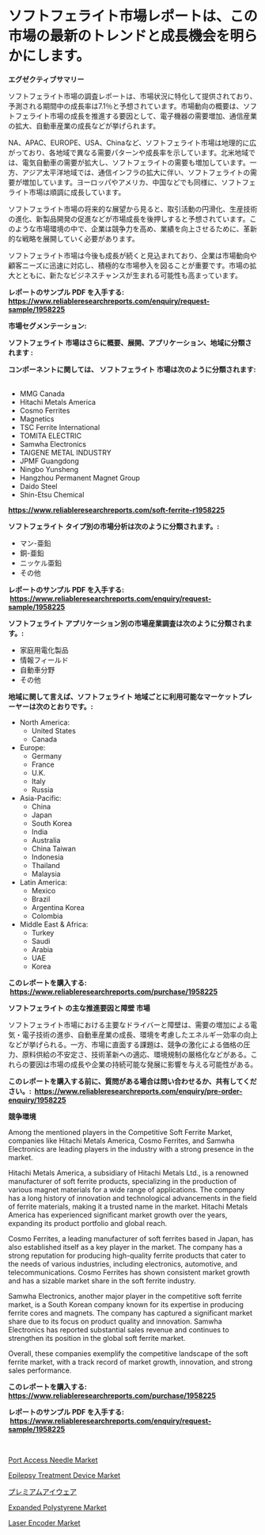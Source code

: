 <p><h1>ソフトフェライト市場レポートは、この市場の最新のトレンドと成長機会を明らかにします。</h1></p><p><strong>エグゼクティブサマリー</strong></p>
<p><p>ソフトフェライト市場の調査レポートは、市場状況に特化して提供されており、予測される期間中の成長率は7.1％と予想されています。市場動向の概要は、ソフトフェライト市場の成長を推進する要因として、電子機器の需要増加、通信産業の拡大、自動車産業の成長などが挙げられます。</p><p>NA、APAC、EUROPE、USA、Chinaなど、ソフトフェライト市場は地理的に広がっており、各地域で異なる需要パターンや成長率を示しています。北米地域では、電気自動車の需要が拡大し、ソフトフェライトの需要も増加しています。一方、アジア太平洋地域では、通信インフラの拡大に伴い、ソフトフェライトの需要が増加しています。ヨーロッパやアメリカ、中国などでも同様に、ソフトフェライト市場は順調に成長しています。</p><p>ソフトフェライト市場の将来的な展望から見ると、取引活動の円滑化、生産技術の進化、新製品開発の促進などが市場成長を後押しすると予想されています。このような市場環境の中で、企業は競争力を高め、業績を向上させるために、革新的な戦略を展開していく必要があります。</p><p>ソフトフェライト市場は今後も成長が続くと見込まれており、企業は市場動向や顧客ニーズに迅速に対応し、積極的な市場参入を図ることが重要です。市場の拡大とともに、新たなビジネスチャンスが生まれる可能性も高まっています。</p></p>
<p><strong>レポートのサンプル PDF を入手する: <a href="https://www.reliableresearchreports.com/enquiry/request-sample/1958225">https://www.reliableresearchreports.com/enquiry/request-sample/1958225</a></strong></p>
<p><strong>市場セグメンテーション:</strong></p>
<p><strong> ソフトフェライト 市場はさらに概要、展開、アプリケーション、地域に分類されます :</strong></p>
<p><strong>コンポーネントに関しては、 ソフトフェライト 市場は次のように分類されます: &nbsp;</strong></p>
<p><ul><li>MMG Canada</li><li>Hitachi Metals America</li><li>Cosmo Ferrites</li><li>Magnetics</li><li>TSC Ferrite International</li><li>TOMITA ELECTRIC</li><li>Samwha Electronics</li><li>TAIGENE METAL INDUSTRY</li><li>JPMF Guangdong</li><li>Ningbo Yunsheng</li><li>Hangzhou Permanent Magnet Group</li><li>Daido Steel</li><li>Shin-Etsu Chemical</li></ul></p>
<p><strong><a href="https://www.reliableresearchreports.com/soft-ferrite-r1958225">https://www.reliableresearchreports.com/soft-ferrite-r1958225</a></strong></p>
<p><strong> ソフトフェライト タイプ別の市場分析は次のように分類されます。:</strong></p>
<p><ul><li>マン-亜鉛</li><li>銅-亜鉛</li><li>ニッケル亜鉛</li><li>その他</li></ul></p>
<p><strong>レポートのサンプル PDF を入手する: &nbsp;<a href="https://www.reliableresearchreports.com/enquiry/request-sample/1958225">https://www.reliableresearchreports.com/enquiry/request-sample/1958225</a></strong></p>
<p><strong> ソフトフェライト アプリケーション別の市場産業調査は次のように分類されます。:</strong></p>
<p><ul><li>家庭用電化製品</li><li>情報フィールド</li><li>自動車分野</li><li>その他</li></ul></p>
<p><strong>地域に関して言えば、ソフトフェライト 地域ごとに利用可能なマーケットプレーヤーは次のとおりです。:</strong></p>
<p><ul>
    <li>
        North America:
        <ul>
            <li>United States</li>
            <li>Canada</li>
        </ul>
    </li>
    <li>
        Europe:
        <ul>
            <li>Germany</li>
            <li>France</li>
            <li>U.K.</li>
            <li>Italy</li>
            <li>Russia</li>
        </ul>
    </li>
    <li>
        Asia-Pacific:
        <ul>
            <li>China</li>
            <li>Japan</li>
            <li>South Korea</li>
            <li>India</li>
            <li>Australia</li>
            <li>China Taiwan</li>
            <li>Indonesia</li>
            <li>Thailand</li>
            <li>Malaysia</li>
        </ul>
    </li>
    <li>
        Latin America:
        <ul>
            <li>Mexico</li>
            <li>Brazil</li>
            <li>Argentina Korea</li>
            <li>Colombia</li>
        </ul>
    </li>
    <li>
        Middle East & Africa:
        <ul>
            <li>Turkey</li>
            <li>Saudi</li>
            <li>Arabia</li>
            <li>UAE</li>
            <li>Korea</li>
        </ul>
    </li>
    </ul></p>
<p><strong>このレポートを購入する: &nbsp;<a href="https://www.reliableresearchreports.com/purchase/1958225">https://www.reliableresearchreports.com/purchase/1958225</a></strong></p>
<p><strong>ソフトフェライト の主な推進要因と障壁 市場</strong></p>
<p><p>ソフトフェライト市場における主要なドライバーと障壁は、需要の増加による電気・電子技術の進歩、自動車産業の成長、環境を考慮したエネルギー効率の向上などが挙げられる。一方、市場に直面する課題は、競争の激化による価格の圧力、原料供給の不安定さ、技術革新への適応、環境規制の厳格化などがある。これらの要因は市場の成長や企業の持続可能な発展に影響を与える可能性がある。</p></p>
<p><strong>このレポートを購入する前に、質問がある場合は問い合わせるか、共有してください。:&nbsp; <a href="https://www.reliableresearchreports.com/enquiry/pre-order-enquiry/1958225">https://www.reliableresearchreports.com/enquiry/pre-order-enquiry/1958225</a></strong></p>
<p><strong>競争環境</strong></p>
<p><p>Among the mentioned players in the Competitive Soft Ferrite Market, companies like Hitachi Metals America, Cosmo Ferrites, and Samwha Electronics are leading players in the industry with a strong presence in the market.</p><p>Hitachi Metals America, a subsidiary of Hitachi Metals Ltd., is a renowned manufacturer of soft ferrite products, specializing in the production of various magnet materials for a wide range of applications. The company has a long history of innovation and technological advancements in the field of ferrite materials, making it a trusted name in the market. Hitachi Metals America has experienced significant market growth over the years, expanding its product portfolio and global reach.</p><p>Cosmo Ferrites, a leading manufacturer of soft ferrites based in Japan, has also established itself as a key player in the market. The company has a strong reputation for producing high-quality ferrite products that cater to the needs of various industries, including electronics, automotive, and telecommunications. Cosmo Ferrites has shown consistent market growth and has a sizable market share in the soft ferrite industry.</p><p>Samwha Electronics, another major player in the competitive soft ferrite market, is a South Korean company known for its expertise in producing ferrite cores and magnets. The company has captured a significant market share due to its focus on product quality and innovation. Samwha Electronics has reported substantial sales revenue and continues to strengthen its position in the global soft ferrite market.</p><p>Overall, these companies exemplify the competitive landscape of the soft ferrite market, with a track record of market growth, innovation, and strong sales performance.</p></p>
<p><strong>このレポートを購入する: &nbsp; <a href="https://www.reliableresearchreports.com/purchase/1958225">https://www.reliableresearchreports.com/purchase/1958225</a></strong></p>
<p><strong>レポートのサンプル PDF を入手する: &nbsp;<a href="https://www.reliableresearchreports.com/enquiry/request-sample/1958225">https://www.reliableresearchreports.com/enquiry/request-sample/1958225</a></strong><strong></strong></p>
<p>&nbsp;</p>
<p><p><a href="https://github.com/globismark/Market-Research-Report-List-2/blob/main/port-access-needle-market.md">Port Access Needle Market</a></p><p><a href="https://github.com/prosalinda88/Market-Research-Report-List-3/blob/main/epilepsy-treatment-device-market.md">Epilepsy Treatment Device Market</a></p><p><a href="https://github.com/bevdtkn4419963/Market-Research-Report-List-1/blob/main/911670523997.md">プレミアムアイウェア</a></p><p><a href="https://issuu.com/reportprime-2/docs/expanded-polystyrene-market-size-2030.pptx">Expanded Polystyrene Market</a></p><p><a href="https://noble-drawer-34c.notion.site/Laser-Encoder-Market-Competitive-Analysis-Market-Trends-and-Forecast-to-2031-f5280f221be24064a00be318e2db4768">Laser Encoder Market</a></p></p>